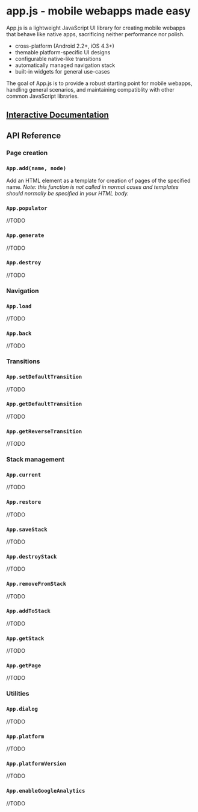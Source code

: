 app.js - mobile webapps made easy
=================================

App.js is a lightweight JavaScript UI library for creating mobile webapps that behave like native apps, sacrificing neither performance nor polish.

* cross-platform (Android 2.2+, iOS 4.3+)
* themable platform-specific UI designs
* configurable native-like transitions
* automatically managed navigation stack
* built-in widgets for general use-cases

The goal of App.js is to provide a robust starting point for mobile webapps, handling general scenarios, and maintaining compatiblity with other common JavaScript libraries.



[Interactive Documentation](http://code.kik.com/app/)
-------------------------



API Reference
-------------


### Page creation

### `App.add(name, node)`

Add an HTML element as a template for creation of pages of the specified name. *Note: this function is not called in normal cases and templates should normally be specified in your HTML body.*

### `App.populator`

//TODO

### `App.generate`

//TODO

### `App.destroy`

//TODO


### Navigation

### `App.load`

//TODO

### `App.back`

//TODO


### Transitions

### `App.setDefaultTransition`

//TODO

### `App.getDefaultTransition`

//TODO

### `App.getReverseTransition`

//TODO


### Stack management

### `App.current`

//TODO

### `App.restore`

//TODO

### `App.saveStack`

//TODO

### `App.destroyStack`

//TODO

### `App.removeFromStack`

//TODO

### `App.addToStack`

//TODO

### `App.getStack`

//TODO

### `App.getPage`

//TODO


### Utilities

### `App.dialog`

//TODO

### `App.platform`

//TODO

### `App.platformVersion`

//TODO

### `App.enableGoogleAnalytics`

//TODO
